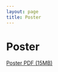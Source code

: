 ```yaml
---
layout: page
title: Poster
---
```


# Poster

[Poster PDF (15MB)](/assets/poster2025-small.pdf)

<!---
If your print shop can cut the white edges off, download the [PDF with the trim marks](/assets/poster-trim.pdf).
--->
